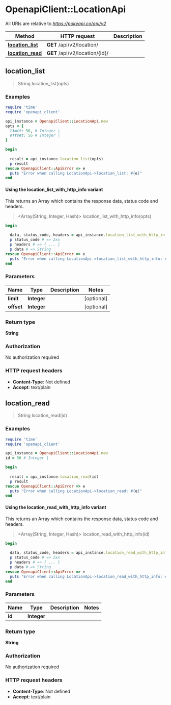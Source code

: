# OpenapiClient::LocationApi

All URIs are relative to *https://pokeapi.co/api/v2*

| Method | HTTP request | Description |
| ------ | ------------ | ----------- |
| [**location_list**](LocationApi.md#location_list) | **GET** /api/v2/location/ |  |
| [**location_read**](LocationApi.md#location_read) | **GET** /api/v2/location/{id}/ |  |


## location_list

> String location_list(opts)



### Examples

```ruby
require 'time'
require 'openapi_client'

api_instance = OpenapiClient::LocationApi.new
opts = {
  limit: 56, # Integer | 
  offset: 56 # Integer | 
}

begin
  
  result = api_instance.location_list(opts)
  p result
rescue OpenapiClient::ApiError => e
  puts "Error when calling LocationApi->location_list: #{e}"
end
```

#### Using the location_list_with_http_info variant

This returns an Array which contains the response data, status code and headers.

> <Array(String, Integer, Hash)> location_list_with_http_info(opts)

```ruby
begin
  
  data, status_code, headers = api_instance.location_list_with_http_info(opts)
  p status_code # => 2xx
  p headers # => { ... }
  p data # => String
rescue OpenapiClient::ApiError => e
  puts "Error when calling LocationApi->location_list_with_http_info: #{e}"
end
```

### Parameters

| Name | Type | Description | Notes |
| ---- | ---- | ----------- | ----- |
| **limit** | **Integer** |  | [optional] |
| **offset** | **Integer** |  | [optional] |

### Return type

**String**

### Authorization

No authorization required

### HTTP request headers

- **Content-Type**: Not defined
- **Accept**: text/plain


## location_read

> String location_read(id)



### Examples

```ruby
require 'time'
require 'openapi_client'

api_instance = OpenapiClient::LocationApi.new
id = 56 # Integer | 

begin
  
  result = api_instance.location_read(id)
  p result
rescue OpenapiClient::ApiError => e
  puts "Error when calling LocationApi->location_read: #{e}"
end
```

#### Using the location_read_with_http_info variant

This returns an Array which contains the response data, status code and headers.

> <Array(String, Integer, Hash)> location_read_with_http_info(id)

```ruby
begin
  
  data, status_code, headers = api_instance.location_read_with_http_info(id)
  p status_code # => 2xx
  p headers # => { ... }
  p data # => String
rescue OpenapiClient::ApiError => e
  puts "Error when calling LocationApi->location_read_with_http_info: #{e}"
end
```

### Parameters

| Name | Type | Description | Notes |
| ---- | ---- | ----------- | ----- |
| **id** | **Integer** |  |  |

### Return type

**String**

### Authorization

No authorization required

### HTTP request headers

- **Content-Type**: Not defined
- **Accept**: text/plain

